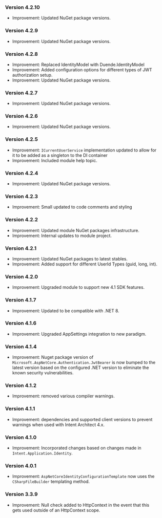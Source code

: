 ### Version 4.2.10

- Improvement: Updated NuGet package versions.

### Version 4.2.9

- Improvement: Updated NuGet package versions.

### Version 4.2.8

- Improvement: Replaced IdentityModel with Duende.IdentityModel
- Improvement: Added configuration options for different types of JWT authorization setup.
- Improvement: Updated NuGet package versions.

### Version 4.2.7

- Improvement: Updated NuGet package versions.

### Version 4.2.6

- Improvement: Updated NuGet package versions.

### Version 4.2.5

- Improvement: `ICurrentUserService` implementation updated to allow for it to be added as a singleton to the DI container 
- Improvement: Included module help topic.

### Version 4.2.4

- Improvement: Updated NuGet package versions.

### Version 4.2.3

- Improvement: Small updated to code comments and styling

### Version 4.2.2

- Improvement: Updated module NuGet packages infrastructure.
- Improvement: Internal updates to module project.

### Version 4.2.1

- Improvement: Updated NuGet packages to latest stables.
- Improvement: Added support for different UserId Types (guid, long, int).

### Version 4.2.0

- Improvement: Upgraded module to support new 4.1 SDK features.

### Version 4.1.7

- Improvement: Updated to be compatible with .NET 8.

### Version 4.1.6

- Improvement: Upgraded AppSettings integration to new paradigm.

### Version 4.1.4

- Improvement: Nuget package version of `Microsoft.AspNetCore.Authentication.JwtBearer` is now bumped to the latest version based on the configured .NET version to eliminate the known security vulnerabilities.

### Version 4.1.2

- Improvement: removed various compiler warnings.

### Version 4.1.1

- Improvement: dependencies and supported client versions to prevent warnings when used with Intent Architect 4.x.

### Version 4.1.0

- Improvement: Incorporated changes based on changes made in `Intent.Application.Identity`.

### Version 4.0.1

- Improvement: `AspNetCoreIdentityConfigurationTemplate` now uses the `CSharpFileBuilder` templating method.

### Version 3.3.9

- Improvement: Null check added to HttpContext in the event that this gets used outside of an HttpContext scope.
